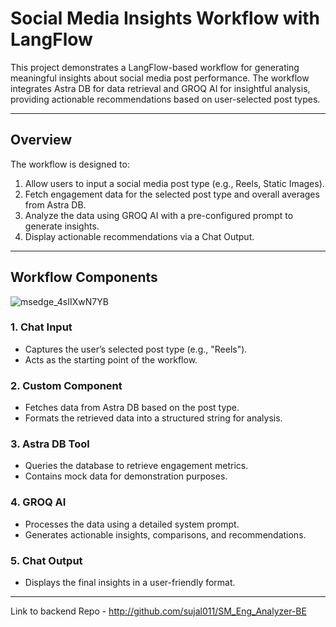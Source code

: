 # Social Media Insights Workflow with LangFlow

This project demonstrates a LangFlow-based workflow for generating meaningful insights about social media post performance. The workflow integrates Astra DB for data retrieval and GROQ AI for insightful analysis, providing actionable recommendations based on user-selected post types.

---

## Overview

The workflow is designed to:
1. Allow users to input a social media post type (e.g., Reels, Static Images).
2. Fetch engagement data for the selected post type and overall averages from Astra DB.
3. Analyze the data using GROQ AI with a pre-configured prompt to generate insights.
4. Display actionable recommendations via a Chat Output.

---

## Workflow Components

![msedge_4sIIXwN7YB](https://github.com/user-attachments/assets/26ed4f7f-a439-4bbc-9846-3014918dee5f)

### 1. **Chat Input**
   - Captures the user’s selected post type (e.g., "Reels").
   - Acts as the starting point of the workflow.

### 2. **Custom Component**
   - Fetches data from Astra DB based on the post type.
   - Formats the retrieved data into a structured string for analysis.

### 3. **Astra DB Tool**
   - Queries the database to retrieve engagement metrics.
   - Contains mock data for demonstration purposes.

### 4. **GROQ AI**
   - Processes the data using a detailed system prompt.
   - Generates actionable insights, comparisons, and recommendations.

### 5. **Chat Output**
   - Displays the final insights in a user-friendly format.

---


Link to backend Repo - http://github.com/sujal011/SM_Eng_Analyzer-BE

